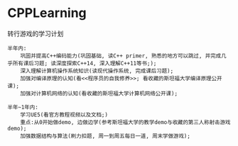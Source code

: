 # CPPLearning
转行游戏的学习计划

    半年内:
        巩固并提高C++编码能力(巩固基础, 读C++ primer, 熟悉的地方可以跳过, 并完成几乎所有课后习题; 读深度探索C++14, 深入理解C++11等书;);
        深入理解计算机操作系统知识(读现代操作系统, 完成课后习题);
        加强对编译原理的认知(看<<程序员的自我修养>>; 看收藏的斯坦福大学编译原理公开课);
        加强对计算机网络的认知(看收藏的斯坦福大学计算机网络公开课);
    
    半年~1年内:
        学习UE5(看官方教程视频以及文档;)
        重点:从0开始做demo, 边做边学(参考斯坦福大学的教学demo与收藏的第三人称射击游戏demo);
        加强数据结构与算法(刷力扣题, 周一到周五每日一道, 周末学做游戏);
